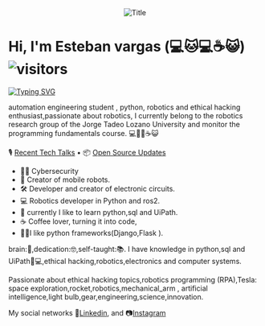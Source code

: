 <div align="center"><img src="https://readme-typing-svg.herokuapp.com?font=Architects+Daughter&color=%2338C2FF&size=50&center=true&vCenter=true&height=60&width=600&lines=Hey!+I'm+E5t3BAN;Welcome+to+my+profile!" alt="Title"></img></div>


# Hi, I'm Esteban vargas (💻🐱💻☕😺)![visitors](https://visitor-badge.laobi.icu/badge?page_id=E5t3BAN)


[![Typing SVG](https://readme-typing-svg.herokuapp.com?font=comfortaa&color=016EEA&size=24&width=1000&lines=python,UiPath+and+sql;Robotic+Automation+of+Process+Automation+RPA)](https://git.io/typing-svg)


automation engineering student , python, robotics and ethical hacking enthusiast,passionate about robotics, I currently belong to the robotics research group of the Jorge Tadeo Lozano University and monitor the programming fundamentals course. 💻🐱‍💻☕😺

🎙 [Recent Tech Talks](https://work.E5t3BAN.com/E5t3BAN/collections/1284) • 📦 [Open Source Updates](https://work.E5t3BAN.com/E5t3BAN/collections/1194)

- 🧑‍💻 Cybersecurity
- 🤖 Creator of mobile robots.
- 🛠️ Developer and creator of electronic circuits.
- 💻 Robotics developer in Python and ros2.
- 🧠 currently I like to learn python,sql and UiPath.
- ☕ Coffee lover, turning it into code, 
- 👨‍💻I like python frameworks(Django,Flask ).


brain:🧠,dedication:🤓,self-taught:📚.
I have knowledge in python,sql and UiPath👨💻,ethical hacking,robotics,electronics and computer systems.
 
Passionate about ethical hacking topics,robotics programming (RPA),Tesla: space exploration,rocket,robotics,mechanical_arm , artificial intelligence,light bulb,gear,engineering,science,innovation.

My social networks :briefcase:[Linkedin](https://www.linkedin.com/in/nelson-esteban-castro-vargas-61b9b5238/ "Linkedin profile"), and 📷[Instagram](https://www.instagram.com/esteban.v09/ "Instagram account")
